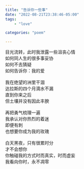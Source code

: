 ```yaml
---
title: "告诉你一些事"
date: "2022-08-21T23:38:46-05:00"
tags: 
    - "love"

categories: "poem"

---
```


目光流转，此时我泄露一些沮丧心情\
如何同人生的很多事妥协\
如何不去猜疑\
如何告诉你：我的爱\
\
我在绝望的洲里干涸\
达拉斯的四个月滴水不漏\
直到你来之后\
但土壤并没有因此丰腴\
\
再把勇气梳理一遍\
我承认对你热烈的着迷\
即便有刺\
也想要你成为我的玫瑰\
\
白天黑夜，只有很累时分\
才不会想你\
你触碰我的方式时而真实，时而虚妄\
我看向你时，永不凋零